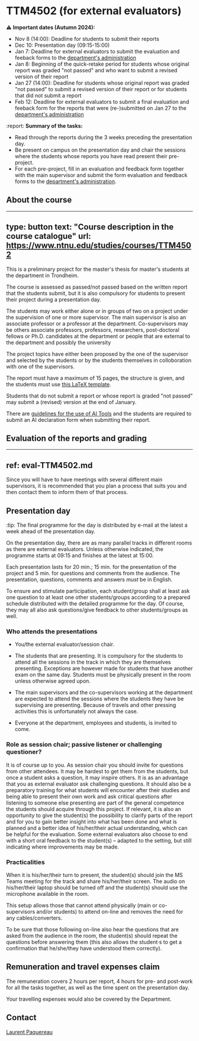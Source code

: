 # TTM4502 (for external evaluators)


:warning:
**Important dates (Autumn 2024):**
- Nov 8 (14:00): Deadline for students to submit their reports
- Dec 10: Presentation day (09:15-15:00)
- Jan 7: Deadline for external evaluators to submit the evaluation and feeback forms to the [department's administration](mailto:mona.nordaune@ntnu.no,laurent.paquereau@ntnu.no)
- Jan 8: Beginning of the quick-retake period for students whose original report was graded "not passed" and who want to submit a revised version of their report
- Jan 27 (14:00): Deadline for students whose original report was graded "not passed" to submit a revised version of their report or for students that did not submit a report
- Feb 12: Deadline for external evaluators to submit a final evaluation and feeback form for the reports that were (re-)submitted on Jan 27 to the [department's administration](mailto:mona.nordaune@ntnu.no,laurent.paquereau@ntnu.no)


:report:
**Summary of the tasks:**
* Read through the reports during the 3 weeks preceding the presentation day.
* Be present on campus on the presentation day and chair the sessions where the students whose reports you have read present their pre-project.
* For each pre-project, fill in an evaluation and feedback form together with the main supervisor and submit the form evaluation and feedback forms to the [department's administration](mailto:mona.nordaune@ntnu.no,laurent.paquereau@ntnu.no).


## About the course

---
type: button
text: "Course description in the course catalogue"
url: https://www.ntnu.edu/studies/courses/TTM4502
---

This is a preliminary project for the master's thesis for master's students at the department in Trondheim. 

The course is assessed as passed/not passed based on the written report that the students submit, but it is also compulsory for students to present their project during a presentation day.

The students may work either alone or in groups of two on a project under the supervision of one or more supervisor. The main supervisor is also an associate professor or a professor at the department. Co-supervisors may be
others associate professors, professors, researchers, post-doctoral fellows or Ph.D. candidates at the department or people that are external to the department and possibly the university

The project topics have either been proposed by the one of the supervisor and selected by the students or by the students themselves in colloboration with one of the supervisors.

The report must have a maximum of 15 pages, the structure is given, and the students must use [this LaTeX template](https://v2.overleaf.com/read/zmdtrkxxsjyq).

Students that do not submit a report or whose report is graded "not passed" may submit a (revised) version at the end of January.

There are [guidelines for the use of AI Tools](bruk-av-ki.html) and the students are required to submit an AI declaration form when submitting their report.


## Evaluation of the reports and grading

---
ref: eval-TTM4502.md
---


Since you will have to have meetings with several different main supervisors, it is recommended that you plan a process that suits you and then contact them to inform them of that process.


## Presentation day


:tip:
The final programme for the day is distributed by e-mail at the latest a week ahead of the presentation day. 


On the presentation day, there are as many parallel tracks in different rooms as there are external evaluators. Unless otherwise indicated, the programme starts at 09:15 and finishes at the latest at 15:00.

Each presentation lasts for 20 min.; 15 min. for the presentation of the project and 5 min. for questions and comments from the audience. The presentation, questions, comments and answers *must* be in English.

To ensure and stimulate participation, each student/group shall at least ask one question to at least one other students/groups according to a prepared schedule distributed with the detailed programme for the day. Of course, they may all also ask questions/give feedback to other students/groups as well.


### Who attends the presentations


* You/the external evaluator/session chair.

* The students that are presenting. It is compulsory for the students to attend all the sessions in the track in which they are themselves presenting. Exceptions are however made for students that have another exam on the same day. Students must be physically present in the room unless otherwise agreed upon.

* The main supervisors and the co-supervisors working at the department are expected to attend the sessions where the students they have be supervising are presenting. Because of travels and other pressing activities this is
unfortunately not always the case.

* Everyone at the department, employees and students, is invited to come.


### Role as session chair; passive listener or challenging questioner?


It is of course up to you. As session chair you should invite for questions from other attendees. It may be hardest to get them from the students, but once a student asks a question, it may inspire others. It is as an advantage that you as external evaluator ask challenging questions. It should also be a preparatory training for what students will encounter after their studies and being able to present their own work and ask critical questions after listening to someone else presenting are part of the general competence the students should acquire through this project. If relevant, it is also an opportunity to give the student(s) the possibility to clarify parts of the report and for you to gain better insight into what has been done and what is planned and a better idea of his/her/their actual understanding, which can be helpful for the evaluation. Some external evaluators also choose to end with a short oral feedback to the student(s) – adapted to the setting, but still indicating where improvements may be made.


### Practicalities

When it is his/her/their turn to present, the student(s) should join the MS Teams meeting for the track and share his/her/their screen. The audio on his/her/their laptop should be turned off and the student(s) should use the microphone available in the room.

This setup allows those that cannot attend physically (main or co-supervisors and/or students) to attend on-line and removes the need for any cables/converters.

To be sure that those following on-line also hear the questions that are asked from the audience in the room, the student(s) should repeat the questions before answering them (this also allows the student·s to get a confirmation that he/she/they have understood them correctly).



## Remuneration and travel expenses claim


The remuneration covers 2 hours per report, 4 hours for pre- and post-work for all the tasks together, as well as the time spent on the presentation day.

Your travelling expenses would also be covered by the Department.


## Contact
[Laurent Paquereau](mailto:laurent.paquereau@ntnu.no)

